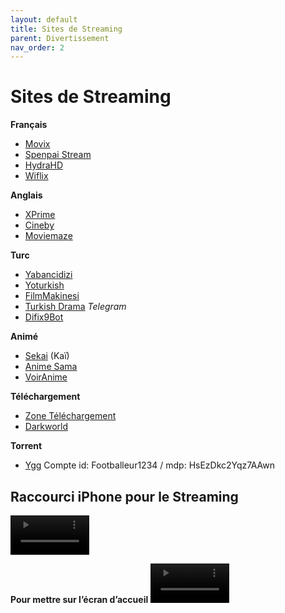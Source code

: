 ```yaml
---
layout: default
title: Sites de Streaming
parent: Divertissement
nav_order: 2
---
```


# Sites de Streaming

**Français**
- [Movix](https://movix.site/)
- [Spenpai Stream](https://senpai-stream.website/)
- [HydraHD](https://hydrahd.sh/)
- [Wiflix](https://flemmix.mov/)

**Anglais**
- [XPrime](https://xprime.tv/)
- [Cineby](https://www.cineby.app/)
- [Moviemaze](https://moviemaze.cc/)

**Turc**
- [Yabancidizi](https://yabancidizi.tv/)
- [Yoturkish](https://www1.yoturkish.com/home/)
- [FilmMakinesi](https://filmmakinesi.de/)
- [Turkish Drama](https://www.turkishdrama.com/)
*Telegram*
- [Difix9Bot](https://t.me/Difix9Bot)

**Animé**
- [Sekai](https://sekai.one/) (Kaï)
- [Anime Sama](https://anime-sama.fr/)
- [VoirAnime](https://v6.voiranime.com/)

**Téléchargement**
- [Zone Téléchargement](https://www.zone-telechargement.motorcycles/)
- [Darkworld](https://darkiworld2025.com/)

**Torrent**
- [Ygg](https://www.yggtorrent.top/)
Compte id: Footballeur1234 / mdp: HsEzDkc2Yqz7AAwn

## Raccourci iPhone pour le Streaming
<video controls width="25%">
  <source src="{{ '/assets/videos/raccourci_films_series.mp4' | relative_url }}" type="video/mp4">
  Désolé, votre navigateur ne supporte pas les vidéos intégrées.
</video>

**Pour mettre sur l’écran d’accueil**
<video controls width="25%">
  <source src="{{ '/assets/videos/raccourci_ecran_d_acceuil.mp4' | relative_url }}" type="video/mp4">
  Désolé, votre navigateur ne supporte pas les vidéos intégrées.
</video>

